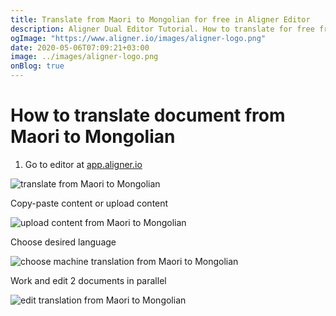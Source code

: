 ```yaml
---
title: Translate from Maori to Mongolian for free in Aligner Editor
description: Aligner Dual Editor Tutorial. How to translate for free from Maori to Mongolian. Aligner is multilingual document management platform. 
ogImage: "https://www.aligner.io/images/aligner-logo.png"
date: 2020-05-06T07:09:21+03:00
image: ../images/aligner-logo.png
onBlog: true
---
```


# How to translate document from Maori to Mongolian

1. Go to editor at [app.aligner.io](https://app.aligner.io "Aligner App web page")

![translate from Maori to Mongolian](../aligner-blank-editor.png "translate from Maori to Mongolian")

Copy-paste content or upload content

![upload content from Maori to Mongolian](../aligner-uploaded-document.png "upload content from Maori to Mongolian")

Choose desired language

![choose machine translation from Maori to Mongolian](../aligner-language-dropdown.png "choose machine translation from Maori to Mongolian")

Work and edit 2 documents in parallel

![edit translation from Maori to Mongolian](../aligner-double-sitded-editor.png "edit translation from Maori to Mongolian")

